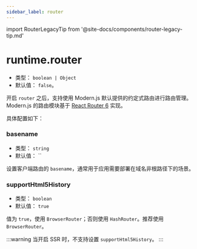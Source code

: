 ```yaml
---
sidebar_label: router
---
```


import RouterLegacyTip from '@site-docs/components/router-legacy-tip.md'

<RouterLegacyTip />

# runtime.router

* 类型： `boolean | Object`
* 默认值： `false`。

开启 `router` 之后，支持使用 Modern.js 默认提供的约定式路由进行路由管理。Modern.js 的路由模块基于 [React Router 6](https://reactrouter.com/) 实现。

具体配置如下：

### basename

* 类型： `string`
* 默认值： ``

设置客户端路由的 `basename`，通常用于应用需要部署在域名非根路径下的场景。

### supportHtml5History

* 类型： `boolean`
* 默认值： `true`

值为 `true`，使用 `BrowserRouter`；否则使用 `HashRouter`。推荐使用 `BrowserRouter`。

:::warning
当开启 SSR 时，不支持设置 `supportHtml5History`。
:::
